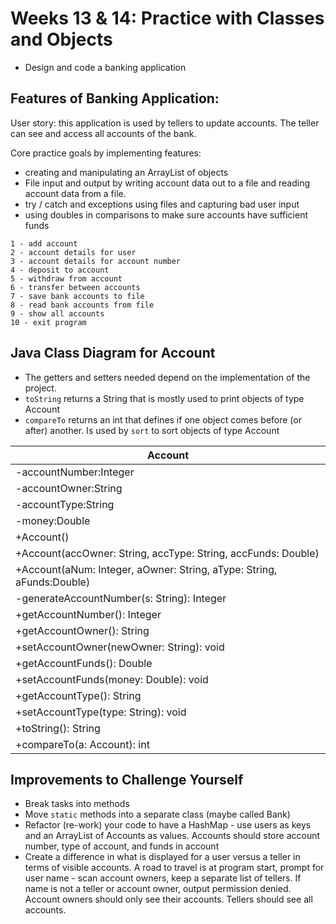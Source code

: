 # Weeks 13 & 14: Practice with Classes and Objects

- Design and code a banking application

## Features of Banking Application:

User story: this application is used by tellers to update accounts. The teller can see and access all accounts of the bank.

Core practice goals by implementing features:

- creating and manipulating an ArrayList of objects
- File input and output by writing account data out to a file and reading account data from a file.
- try / catch and exceptions using files and capturing bad user input
- using doubles in comparisons to make sure accounts have sufficient funds

```
1 - add account
2 - account details for user
3 - account details for account number
4 - deposit to account
5 - withdraw from account
6 - transfer between accounts
7 - save bank accounts to file
8 - read bank accounts from file
9 - show all accounts
10 - exit program
```

## Java Class Diagram for Account

- The getters and setters needed depend on the implementation of the project.
- `toString` returns a String that is mostly used to print objects of type Account
- `compareTo` returns an int that defines if one object comes before (or after) another. Is used by `sort` to sort objects of type Account

| Account                                                               |
| --------------------------------------------------------------------- |
| -accountNumber:Integer                                                |
| -accountOwner:String                                                  |
| -accountType:String                                                   |
| -money:Double                                                         |
| +Account()                                                            |
| +Account(accOwner: String, accType: String, accFunds: Double)         |
| +Account(aNum: Integer, aOwner: String, aType: String, aFunds:Double) |
| -generateAccountNumber(s: String): Integer                            |
| +getAccountNumber(): Integer                                          |
| +getAccountOwner(): String                                            |
| +setAccountOwner(newOwner: String): void                              |
| +getAccountFunds(): Double                                            |
| +setAccountFunds(money: Double): void                                 |
| +getAccountType(): String                                             |
| +setAccountType(type: String): void                                   |
| +toString(): String                                                   |
| +compareTo(a: Account): int                                           |

## Improvements to Challenge Yourself

- Break tasks into methods
- Move `static` methods into a separate class (maybe called Bank)
- Refactor (re-work) your code to have a HashMap - use users as keys and an ArrayList of Accounts as values. Accounts should store account number, type of account, and funds in account
- Create a difference in what is displayed for a user versus a teller in terms of visible accounts. A road to travel is at program start, prompt for user name - scan account owners, keep a separate list of tellers. If name is not a teller or account owner, output permission denied. Account owners should only see their accounts. Tellers should see all accounts.
